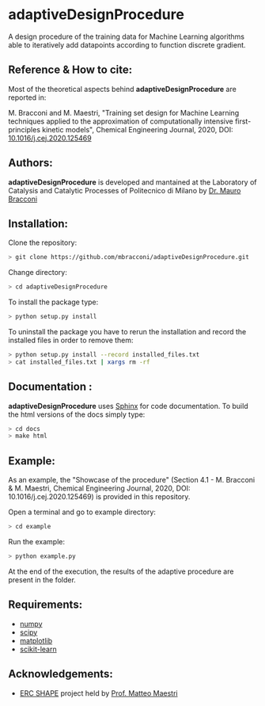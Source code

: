 # adaptiveDesignProcedure

A design procedure of the training data for Machine Learning algorithms able to iteratively add datapoints according to function discrete gradient.

## Reference & How to cite:
Most of the theoretical aspects behind **adaptiveDesignProcedure** are reported in:

M. Bracconi and M. Maestri, "Training set design for Machine Learning techniques applied to the approximation of computationally intensive first-principles kinetic models", Chemical Engineering Journal, 2020, DOI: [10.1016/j.cej.2020.125469](https://doi.org/10.1016/j.cej.2020.125469)

## Authors:
**adaptiveDesignProcedure** is developed and mantained at the Laboratory of Catalysis and Catalytic Processes of Politecnico di Milano by [Dr. Mauro Bracconi](https://www4.ceda.polimi.it/manifesti/manifesti/controller/ricerche/RicercaPerDocentiPublic.do?EVN_PRODOTTI=evento&idugov=67311)

## Installation:
Clone the repository:
```bash
> git clone https://github.com/mbracconi/adaptiveDesignProcedure.git
```
Change directory:
```bash
> cd adaptiveDesignProcedure
```
To install the package type:
```bash
> python setup.py install
```

To uninstall the package you have to rerun the installation and record the installed files in order to remove them:
```bash
> python setup.py install --record installed_files.txt
> cat installed_files.txt | xargs rm -rf
```

## Documentation :
**adaptiveDesignProcedure** uses [Sphinx](http://www.sphinx-doc.org/en/stable/) for code documentation. To build the html versions of the docs simply type:
```bash
> cd docs
> make html
```

## Example:
As an example, the "Showcase of the procedure" (Section 4.1 - M. Bracconi & M. Maestri, Chemical Engineering Journal, 2020, DOI: 10.1016/j.cej.2020.125469) is provided in this repository.

Open a terminal and go to example directory:
```bash
> cd example
```

Run the example:
```bash
> python example.py
```

At the end of the execution, the results of the adaptive procedure are present in the folder.

## **Requirements:**
* [numpy](https://numpy.org/)
* [scipy](https://www.scipy.org/)
* [matplotlib](https://matplotlib.org/)
* [scikit-learn](https://scikit-learn.org/stable/)

## **Acknowledgements:**
* [ERC SHAPE](http://www.shape.polimi.it/) project held by [Prof. Matteo Maestri](http://www.shape.polimi.it/people/matteo-maestri/)

